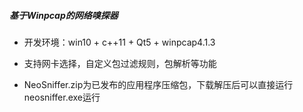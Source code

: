 ##### 基于Winpcap的网络嗅探器
* 开发环境：win10 + c++11 + Qt5 + winpcap4.1.3

* 支持网卡选择，自定义包过滤规则，包解析等功能

* NeoSniffer.zip为已发布的应用程序压缩包，下载解压后可以直接运行neosniffer.exe运行